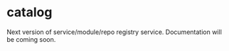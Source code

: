 # catalog
Next version of service/module/repo registry service.  Documentation will be coming soon.
